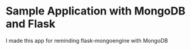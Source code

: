 # Sample Application with MongoDB and Flask

I made this app for reminding flask-mongoengine with MongoDB

